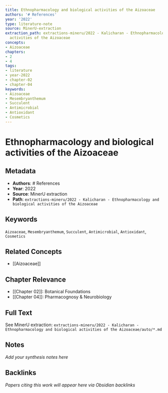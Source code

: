 ```yaml
---
title: Ethnopharmacology and biological activities of the Aizoaceae
authors: '# References'
year: '2022'
type: literature-note
source: MinerU-extraction
extraction_path: extractions-mineru/2022 - Kalicharan - Ethnopharmacology and biological
  activities of the Aizoaceae
concepts:
- Aizoaceae
chapters:
- 2
- 4
tags:
- literature
- year-2022
- chapter-02
- chapter-04
keywords:
- Aizoaceae
- Mesembryanthemum
- Succulent
- Antimicrobial
- Antioxidant
- Cosmetics
---
```


# Ethnopharmacology and biological activities of the Aizoaceae

## Metadata

- **Authors**: # References
- **Year**: 2022
- **Source**: MinerU extraction
- **Path**: `extractions-mineru/2022 - Kalicharan - Ethnopharmacology and biological activities of the Aizoaceae`

## Keywords

`Aizoaceae`, `Mesembryanthemum`, `Succulent`, `Antimicrobial`, `Antioxidant`, `Cosmetics`

## Related Concepts

- [[Aizoaceae]]

## Chapter Relevance

- [[Chapter 02]]: Botanical Foundations
- [[Chapter 04]]: Pharmacognosy & Neurobiology

## Full Text

See MinerU extraction: `extractions-mineru/2022 - Kalicharan - Ethnopharmacology and biological activities of the Aizoaceae/auto/*.md`

## Notes

*Add your synthesis notes here*

## Backlinks

*Papers citing this work will appear here via Obsidian backlinks*
